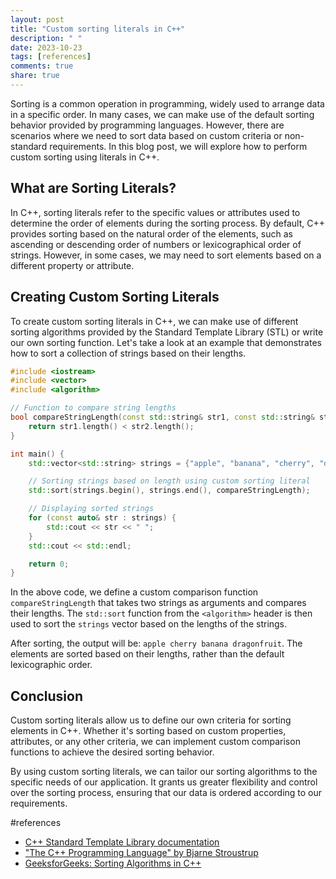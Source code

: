 ```yaml
---
layout: post
title: "Custom sorting literals in C++"
description: " "
date: 2023-10-23
tags: [references]
comments: true
share: true
---
```


Sorting is a common operation in programming, widely used to arrange data in a specific order. In many cases, we can make use of the default sorting behavior provided by programming languages. However, there are scenarios where we need to sort data based on custom criteria or non-standard requirements. In this blog post, we will explore how to perform custom sorting using literals in C++.

## What are Sorting Literals?

In C++, sorting literals refer to the specific values or attributes used to determine the order of elements during the sorting process. By default, C++ provides sorting based on the natural order of the elements, such as ascending or descending order of numbers or lexicographical order of strings. However, in some cases, we may need to sort elements based on a different property or attribute.

## Creating Custom Sorting Literals

To create custom sorting literals in C++, we can make use of different sorting algorithms provided by the Standard Template Library (STL) or write our own sorting function. Let's take a look at an example that demonstrates how to sort a collection of strings based on their lengths.

```cpp
#include <iostream>
#include <vector>
#include <algorithm>

// Function to compare string lengths
bool compareStringLength(const std::string& str1, const std::string& str2) {
    return str1.length() < str2.length();
}

int main() {
    std::vector<std::string> strings = {"apple", "banana", "cherry", "dragonfruit"};

    // Sorting strings based on length using custom sorting literal
    std::sort(strings.begin(), strings.end(), compareStringLength);

    // Displaying sorted strings
    for (const auto& str : strings) {
        std::cout << str << " ";
    }
    std::cout << std::endl;

    return 0;
}
```

In the above code, we define a custom comparison function `compareStringLength` that takes two strings as arguments and compares their lengths. The `std::sort` function from the `<algorithm>` header is then used to sort the `strings` vector based on the lengths of the strings.

After sorting, the output will be: `apple cherry banana dragonfruit`. The elements are sorted based on their lengths, rather than the default lexicographic order.

## Conclusion

Custom sorting literals allow us to define our own criteria for sorting elements in C++. Whether it's sorting based on custom properties, attributes, or any other criteria, we can implement custom comparison functions to achieve the desired sorting behavior.

By using custom sorting literals, we can tailor our sorting algorithms to the specific needs of our application. It grants us greater flexibility and control over the sorting process, ensuring that our data is ordered according to our requirements.

#references
- [C++ Standard Template Library documentation](https://en.cppreference.com/w/cpp/algorithm/sort)
- ["The C++ Programming Language" by Bjarne Stroustrup](https://www.stroustrup.com/programming.html)
- [GeeksforGeeks: Sorting Algorithms in C++](https://www.geeksforgeeks.org/cpp-sort-class-objects-using-operator/)